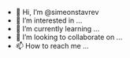 - 👋 Hi, I’m @simeonstavrev
- 👀 I’m interested in ...
- 🌱 I’m currently learning ...
- 💞️ I’m looking to collaborate on ...
- 📫 How to reach me ...

<!---
simeonstavrev/simeonstavrev is a ✨ special ✨ repository because its `README.md` (this file) appears on your GitHub profile.
You can click the Preview link to take a look at your changes.
--->
